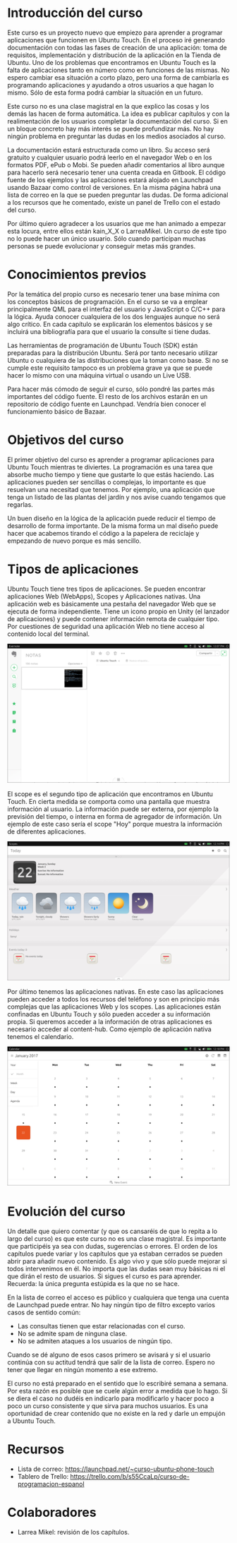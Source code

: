 # Introducción del curso
Este curso es un proyecto nuevo que empiezo para aprender a programar aplicaciones que funcionen en Ubuntu Touch. En el proceso iré generando documentación con todas las fases de creación de una aplicación: toma de requisitos, implementación y distribución de la aplicación en la Tienda de Ubuntu. Uno de los problemas que encontramos en Ubuntu Touch es la falta de aplicaciones tanto en número como en funciones de las mismas. No espero cambiar esa situación a corto plazo, pero una forma de cambiarla es programando aplicaciones y ayudando a otros usuarios a que hagan lo mismo. Sólo de esta forma podrá cambiar la situación en un futuro.

Este curso no es una clase magistral en la que explico las cosas y los demás las hacen de forma automática. La idea es publicar capítulos y con la realimentación de los usuarios completar la documentación del curso. Si en un bloque concreto hay más interés se puede profundizar más. No hay ningún problema en preguntar las dudas en los medios asociados al curso.

La documentación estará estructurada como un libro. Su acceso será gratuito y cualquier usuario podrá leerlo en el navegador Web o en los formatos PDF, ePub o Mobi. Se pueden añadir comentarios al libro aunque para hacerlo será necesario tener una cuenta creada en Gitbook. El código fuente de los ejemplos y las aplicaciones estará alojado en Launchpad usando Bazaar como control de versiones. En la misma página habrá una lista de correo en la que se pueden preguntar las dudas. De forma adicional a los recursos que he comentado, existe un panel de Trello con el estado del curso.

Por último quiero agradecer a los usuarios que me han animado a empezar esta locura, entre ellos están kain_X_X o LarreaMikel. Un curso de este tipo no lo puede hacer un único usuario. Sólo cuando participan muchas personas se puede evolucionar y conseguir metas más grandes.

# Conocimientos previos
Por la temática del propio curso es necesario tener una base mínima con los conceptos básicos de programación. En el curso se va a emplear principalmente QML para el interfaz del usuario y JavaScript o C/C++ para la lógica. Ayuda conocer cualquiera de los dos lenguajes aunque no será algo crítico. En cada capítulo se explicarán los elementos básicos y se incluirá una bibliografía para que el usuario la consulte si tiene dudas.

Las herramientas de programación de Ubuntu Touch (SDK) están preparadas para la distribución Ubuntu. Será por tanto necesario utilizar Ubuntu o cualquiera de las distribuciones que la toman como base. Si no se cumple este requisito tampoco es un problema grave ya que se puede hacer lo mismo con una máquina virtual o usando un Live USB.

Para hacer más cómodo de seguir el curso, sólo pondré las partes más importantes del código fuente. El resto de los archivos estarán en un repositorio de código fuente en Launchpad. Vendría bien conocer el funcionamiento básico de Bazaar.

# Objetivos del curso
El primer objetivo del curso es aprender a programar aplicaciones para Ubuntu Touch mientras te diviertes. La programación es una tarea que absorbe mucho tiempo y tiene que gustarte lo que estás haciendo. Las aplicaciones pueden ser sencillas o complejas, lo importante es que resuelvan una necesitad que tenemos. Por ejemplo, una aplicación que tenga un listado de las plantas del jardín y nos avise cuando tengamos que regarlas.

Un buen diseño en la lógica de la aplicación puede reducir el tiempo de desarrollo de forma importante. De la misma forma un mal diseño puede hacer que acabemos tirando el código a la papelera de reciclaje y empezando de nuevo porque es más sencillo.

# Tipos de aplicaciones
Ubuntu Touch tiene tres tipos de aplicaciones. Se pueden encontrar aplicaciones Web (WebApps), Scopes y Aplicaciones nativas. Una aplicación web es básicamente una pestaña del navegador Web que se ejecuta de forma independiente. Tiene un icono propio en Unity (el lanzador de aplicaciones) y puede contener información remota de cualquier tipo. Por cuestiones de seguridad una aplicación Web no tiene acceso al contenido local del terminal.

![Ejemplo de WebApp](chapter-01/01_webapp.png)

El scope es el segundo tipo de aplicación que encontramos en Ubuntu Touch. En cierta medida se comporta como una pantalla que muestra información al usuario. La información puede ser externa, por ejemplo la previsión del tiempo, o interna en forma de agregador de información. Un ejemplo de este caso sería el scope "Hoy" porque muestra la información de diferentes aplicaciones.

![Ejemplo de Scope](chapter-01/02_scope.png)

Por último tenemos las aplicaciones nativas. En este caso las aplicaciones pueden acceder a todos los recursos del teléfono y son en principio más complejas que las aplicaciones Web y los scopes. Las aplicaciones están confinadas en Ubuntu Touch y sólo pueden acceder a su información propia. Si queremos acceder a la información de otras aplicaciones es necesario acceder al content-hub. Como ejemplo de aplicación nativa tenemos el calendario.

![Ejemplo de Aplicación nativa](chapter-01/03-native_app.png)

# Evolución del curso
Un detalle que quiero comentar (y que os cansaréis de que lo repita a lo largo del curso) es que este curso no es una clase magistral. Es importante que participéis ya sea con dudas, sugerencias o errores. El orden de los capítulos puede variar y los capítulos que ya estaban cerrados se pueden abrir para añadir nuevo contenido. Es algo vivo y que sólo puede mejorar si todos intervenimos en él. No importa que las dudas sean muy básicas ni el que dirán el resto de usuarios. Si sigues el curso es para aprender. Recuerda: la única pregunta estúpida es la que no se hace.

En la lista de correo el acceso es público y cualquiera que tenga una cuenta de Launchpad puede entrar. No hay ningún tipo de filtro excepto varios casos de sentido común:
* Las consultas tienen que estar relacionadas con el curso.
* No se admite spam de ninguna clase.
* No se admiten ataques a los usuarios de ningún tipo.

Cuando se dé alguno de esos casos primero se avisará y si el usuario continúa con su actitud tendrá que salir de la lista de correo. Espero no tener que llegar en ningún momento a ese extremo.

El curso no está preparado en el sentido que lo escribiré semana a semana. Por esta razón es posible que se cuele algún error a medida que lo hago. Si se diera el caso no dudéis en indicarlo para modificarlo y hacer poco a poco un curso consistente y que sirva para muchos usuarios. Es una oportunidad de crear contenido que no existe en la red y darle un empujón a Ubuntu Touch.

# Recursos
* Lista de correo: https://launchpad.net/~curso-ubuntu-phone-touch
* Tablero de Trello: https://trello.com/b/s55CcaLp/curso-de-programacion-espanol

# Colaboradores
* Larrea Mikel: revisión de los capítulos.

